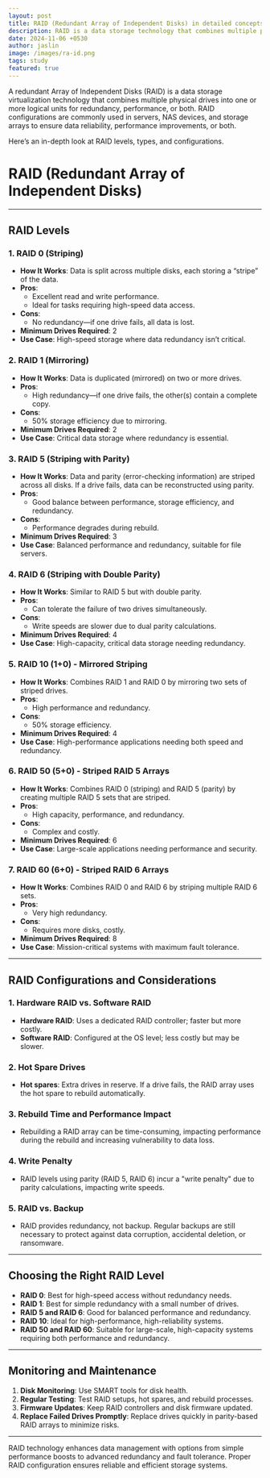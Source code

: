 ```yaml
---
layout: post
title: RAID (Redundant Array of Independent Disks) in detailed concepts
description: RAID is a data storage technology that combines multiple physical disks into one or more logical units for redundancy, performance, or both. RAID is commonly used in servers, NAS devices, and storage arrays.
date: 2024-11-06 +0530
author: jaslin
image: /images/ra-id.png
tags: study
featured: true
---
```

A redundant Array of Independent Disks (RAID) is a data storage virtualization technology that combines multiple physical drives into one or more logical units for redundancy, performance, or both. RAID configurations are commonly used in servers, NAS devices, and storage arrays to ensure data reliability, performance improvements, or both.

Here’s an in-depth look at RAID levels, types, and configurations.

# RAID (Redundant Array of Independent Disks)
---
## RAID Levels

### 1. RAID 0 (Striping)
- **How It Works**: Data is split across multiple disks, each storing a “stripe” of the data.
- **Pros**: 
  - Excellent read and write performance.
  - Ideal for tasks requiring high-speed data access.
- **Cons**: 
  - No redundancy—if one drive fails, all data is lost.
- **Minimum Drives Required**: 2
- **Use Case**: High-speed storage where data redundancy isn’t critical.

### 2. RAID 1 (Mirroring)
- **How It Works**: Data is duplicated (mirrored) on two or more drives.
- **Pros**:
  - High redundancy—if one drive fails, the other(s) contain a complete copy.
- **Cons**:
  - 50% storage efficiency due to mirroring.
- **Minimum Drives Required**: 2
- **Use Case**: Critical data storage where redundancy is essential.

### 3. RAID 5 (Striping with Parity)
- **How It Works**: Data and parity (error-checking information) are striped across all disks. If a drive fails, data can be reconstructed using parity.
- **Pros**:
  - Good balance between performance, storage efficiency, and redundancy.
- **Cons**:
  - Performance degrades during rebuild.
- **Minimum Drives Required**: 3
- **Use Case**: Balanced performance and redundancy, suitable for file servers.

### 4. RAID 6 (Striping with Double Parity)
- **How It Works**: Similar to RAID 5 but with double parity.
- **Pros**:
  - Can tolerate the failure of two drives simultaneously.
- **Cons**:
  - Write speeds are slower due to dual parity calculations.
- **Minimum Drives Required**: 4
- **Use Case**: High-capacity, critical data storage needing redundancy.

### 5. RAID 10 (1+0) - Mirrored Striping
- **How It Works**: Combines RAID 1 and RAID 0 by mirroring two sets of striped drives.
- **Pros**:
  - High performance and redundancy.
- **Cons**:
  - 50% storage efficiency.
- **Minimum Drives Required**: 4
- **Use Case**: High-performance applications needing both speed and redundancy.

### 6. RAID 50 (5+0) - Striped RAID 5 Arrays
- **How It Works**: Combines RAID 0 (striping) and RAID 5 (parity) by creating multiple RAID 5 sets that are striped.
- **Pros**:
  - High capacity, performance, and redundancy.
- **Cons**:
  - Complex and costly.
- **Minimum Drives Required**: 6
- **Use Case**: Large-scale applications needing performance and security.

### 7. RAID 60 (6+0) - Striped RAID 6 Arrays
- **How It Works**: Combines RAID 0 and RAID 6 by striping multiple RAID 6 sets.
- **Pros**:
  - Very high redundancy.
- **Cons**:
  - Requires more disks, costly.
- **Minimum Drives Required**: 8
- **Use Case**: Mission-critical systems with maximum fault tolerance.

---

## RAID Configurations and Considerations

### 1. Hardware RAID vs. Software RAID
- **Hardware RAID**: Uses a dedicated RAID controller; faster but more costly.
- **Software RAID**: Configured at the OS level; less costly but may be slower.

### 2. Hot Spare Drives
- **Hot spares**: Extra drives in reserve. If a drive fails, the RAID array uses the hot spare to rebuild automatically.

### 3. Rebuild Time and Performance Impact
- Rebuilding a RAID array can be time-consuming, impacting performance during the rebuild and increasing vulnerability to data loss.

### 4. Write Penalty
- RAID levels using parity (RAID 5, RAID 6) incur a "write penalty" due to parity calculations, impacting write speeds.

### 5. RAID vs. Backup
- RAID provides redundancy, not backup. Regular backups are still necessary to protect against data corruption, accidental deletion, or ransomware.

---

## Choosing the Right RAID Level

- **RAID 0**: Best for high-speed access without redundancy needs.
- **RAID 1**: Best for simple redundancy with a small number of drives.
- **RAID 5 and RAID 6**: Good for balanced performance and redundancy.
- **RAID 10**: Ideal for high-performance, high-reliability systems.
- **RAID 50 and RAID 60**: Suitable for large-scale, high-capacity systems requiring both performance and redundancy.

---

## Monitoring and Maintenance

1. **Disk Monitoring**: Use SMART tools for disk health.
2. **Regular Testing**: Test RAID setups, hot spares, and rebuild processes.
3. **Firmware Updates**: Keep RAID controllers and disk firmware updated.
4. **Replace Failed Drives Promptly**: Replace drives quickly in parity-based RAID arrays to minimize risks.

---

RAID technology enhances data management with options from simple performance boosts to advanced redundancy and fault tolerance. Proper RAID configuration ensures reliable and efficient storage systems.
